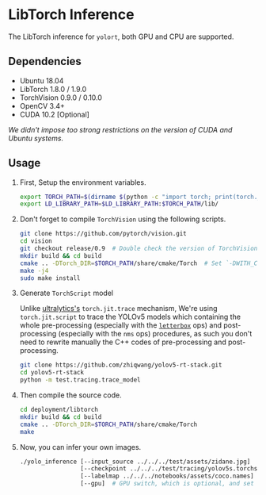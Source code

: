 # LibTorch Inference

The LibTorch inference for `yolort`, both GPU and CPU are supported.

## Dependencies

- Ubuntu 18.04
- LibTorch 1.8.0 / 1.9.0
- TorchVision 0.9.0 / 0.10.0
- OpenCV 3.4+
- CUDA 10.2 \[Optional\]

*We didn't impose too strong restrictions on the version of CUDA and Ubuntu systems.*

## Usage

1. First, Setup the environment variables.

   ```bash
   export TORCH_PATH=$(dirname $(python -c "import torch; print(torch.__file__)"))
   export LD_LIBRARY_PATH=$LD_LIBRARY_PATH:$TORCH_PATH/lib/
   ```

1. Don't forget to compile `TorchVision` using the following scripts.

   ```bash
   git clone https://github.com/pytorch/vision.git
   cd vision
   git checkout release/0.9  # Double check the version of TorchVision currently in use
   mkdir build && cd build
   cmake .. -DTorch_DIR=$TORCH_PATH/share/cmake/Torch  # Set `-DWITH_CUDA=ON` if you're using GPU
   make -j4
   sudo make install
   ```

1. Generate `TorchScript` model

   Unlike [ultralytics's](https://github.com/ultralytics/yolov5/blob/8ee9fd1/export.py) `torch.jit.trace` mechanism, We're using `torch.jit.script` to trace the YOLOv5 models which containing the whole pre-processing (especially with the [`letterbox`](https://github.com/ultralytics/yolov5/blob/8ee9fd1/utils/augmentations.py#L85-L115) ops) and post-processing (especially with the `nms` ops) procedures, as such you don't need to rewrite manually the C++ codes of pre-processing and post-processing.

   ```bash
   git clone https://github.com/zhiqwang/yolov5-rt-stack.git
   cd yolov5-rt-stack
   python -m test.tracing.trace_model
   ```

1. Then compile the source code.

   ```bash
   cd deployment/libtorch
   mkdir build && cd build
   cmake .. -DTorch_DIR=$TORCH_PATH/share/cmake/Torch
   make
   ```

1. Now, you can infer your own images.

   ```bash
   ./yolo_inference [--input_source ../../../test/assets/zidane.jpg]
                    [--checkpoint ../../../test/tracing/yolov5s.torchscript.pt]
                    [--labelmap ../../../notebooks/assets/coco.names]
                    [--gpu]  # GPU switch, which is optional, and set False as default
   ```
